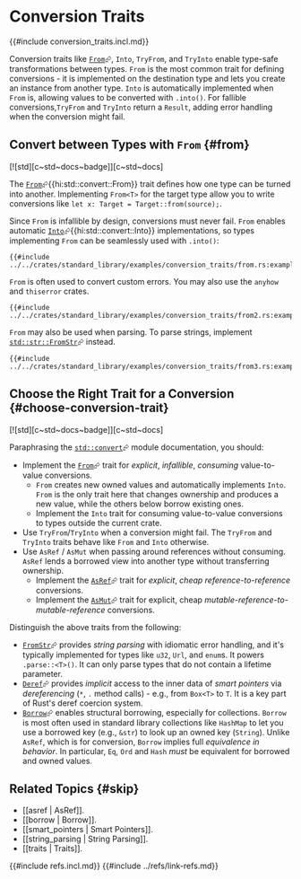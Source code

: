 # Conversion Traits

{{#include conversion_traits.incl.md}}

Conversion traits like [`From`](https://doc.rust-lang.org/std/convert/trait.From.html)⮳, `Into`, `TryFrom`, and `TryInto` enable type-safe transformations between types. `From` is the most common trait for defining conversions - it is implemented on the destination type and lets you create an instance from another type. `Into` is automatically implemented when `From` is, allowing values to be converted with `.into()`. For fallible conversions,`TryFrom` and `TryInto` return a `Result`, adding error handling when the conversion might fail.

## Convert between Types with `From` {#from}

[![std][c~std~docs~badge]][c~std~docs]

The [`From`](https://doc.rust-lang.org/std/convert/trait.From.html)⮳{{hi:std::convert::From}} trait defines how one type can be turned into another. Implementing `From<T>` for the target type allow you to write conversions like `let x: Target = Target::from(source);`.

Since `From` is infallible by design, conversions must never fail. `From` enables automatic [`Into`](https://doc.rust-lang.org/std/convert/trait.Into.html)⮳{{hi:std::convert::Into}} implementations, so types implementing `From` can be seamlessly used with `.into()`:

```rust,editable
{{#include ../../crates/standard_library/examples/conversion_traits/from.rs:example}}
```

`From` is often used to convert custom errors. You may also use the `anyhow` and `thiserror` crates.

```rust,editable
{{#include ../../crates/standard_library/examples/conversion_traits/from2.rs:example}}
```

`From` may also be used when parsing. To parse strings, implement [`std::str::FromStr`](https://doc.rust-lang.org/std/str/trait.FromStr.html)⮳ instead.

```rust,editable
{{#include ../../crates/standard_library/examples/conversion_traits/from3.rs:example}}
```

## Choose the Right Trait for a Conversion {#choose-conversion-trait}

[![std][c~std~docs~badge]][c~std~docs]

Paraphrasing the [`std::convert`](https://doc.rust-lang.org/std/convert/index.html)⮳ module documentation, you should:

- Implement the [`From`](https://doc.rust-lang.org/std/convert/trait.From.html)⮳ trait for _explicit_, _infallible_, _consuming_ value-to-value conversions.
  - `From` creates new owned values and automatically implements `Into`. `From` is the only trait here that changes ownership and produces a new value, while the others below borrow existing ones.
  - Implement the `Into` trait for consuming value-to-value conversions to types outside the current crate.
- Use `TryFrom`/`TryInto` when a conversion might fail. The `TryFrom` and `TryInto` traits behave like `From` and `Into` otherwise.
- Use `AsRef` / `AsMut` when passing around references without consuming. `AsRef` lends a borrowed view into another type without transferring ownership.
  - Implement the [`AsRef`](https://doc.rust-lang.org/std/convert/trait.AsRef.html)⮳ trait for _explicit_, _cheap_ _reference-to-reference_ conversions.
  - Implement the [`AsMut`](https://doc.rust-lang.org/std/convert/trait.AsMut.html)⮳ trait for explicit, cheap _mutable-reference-to-mutable-reference_ conversions.

Distinguish the above traits from the following:

- [`FromStr`](https://doc.rust-lang.org/std/str/trait.FromStr.html)⮳ provides _string parsing_ with idiomatic error handling, and it's typically implemented for types like `u32`, `Url`, and `enum`s. It powers `.parse::<T>()`. It can only parse types that do not contain a lifetime parameter.
- [`Deref`](https://doc.rust-lang.org/std/ops/trait.Deref.html)⮳ provides _implicit_ access to the inner data of _smart pointers_ via _dereferencing_ (`*`, `.` method calls) - e.g., from `Box<T>` to `T`. It is a key part of Rust's deref coercion system.
- [`Borrow`](https://doc.rust-lang.org/std/borrow/trait.Borrow.html)⮳ enables structural borrowing, especially for collections. `Borrow` is most often used in standard library collections like `HashMap` to let you use a borrowed key (e.g., `&str`) to look up an owned key (`String`). Unlike `AsRef`, which is for conversion, `Borrow` implies full _equivalence in behavior_. In particular, `Eq`, `Ord` and `Hash` _must_ be equivalent for borrowed and owned values.

## Related Topics {#skip}

- [[asref | AsRef]].
- [[borrow | Borrow]].
- [[smart_pointers | Smart Pointers]].
- [[string_parsing | String Parsing]].
- [[traits | Traits]].

{{#include refs.incl.md}}
{{#include ../refs/link-refs.md}}

<div class="hidden">
</div>
